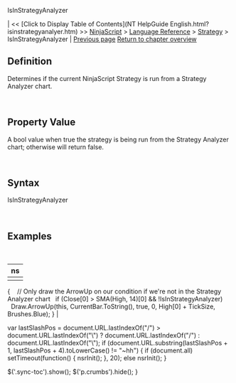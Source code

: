 ﻿










 


IsInStrategyAnalyzer







| &lt;&lt; [Click to Display Table of Contents](NT HelpGuide English.html?isinstrategyanalyer.htm) &gt;&gt;
 [NinjaScript](ninjascript.htm) &gt; [Language Reference](language_reference_wip.htm) &gt; [Strategy](strategy.htm) &gt;
IsInStrategyAnalyzer | [Previous page](isinstantiatedoneachoptimizationiteration.htm)
[Return to chapter overview](strategy.htm)










Definition
----------


Determines if the current NinjaScript Strategy is run from a Strategy Analyzer chart.


 


Property Value
--------------


A bool value when true the strategy is being run from the Strategy Analyzer chart; otherwise will return false.


 


Syntax
------


IsInStrategyAnalyzer


 


Examples
--------


 




| ns |
| --- |
|  | protected override void OnBarUpdate()
{
    // Only draw the ArrowUp on our condition if we're not in the Strategy Analyzer chart
   if (Close[0] &gt; SMA(High, 14)[0] &amp;&amp; !IsInStrategyAnalyzer)
       Draw.ArrowUp(this, CurrentBar.ToString(), true, 0, High[0] + TickSize, Brushes.Blue);
} |






 
 var lastSlashPos = document.URL.lastIndexOf("/") &gt; document.URL.lastIndexOf("\\") ? document.URL.lastIndexOf("/") : document.URL.lastIndexOf("\\");
 if (document.URL.substring(lastSlashPos + 1, lastSlashPos + 4).toLowerCase() != "~hh") {
 if (document.all) setTimeout(function() {
 nsrInit();
 }, 20);
 else nsrInit();
 }
 
 
 $('.sync-toc').show();
 $('p.crumbs').hide();
 }
 
 
 



